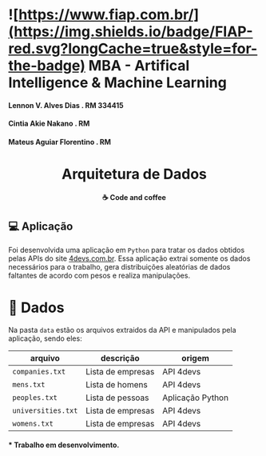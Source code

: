 # ![https://www.fiap.com.br/](https://img.shields.io/badge/FIAP-red.svg?longCache=true&style=for-the-badge) MBA - Artifical Intelligence & Machine Learning

#### Lennon V. Alves Dias . RM 334415
#### Cintia Akie Nakano . RM 
#### Mateus Aguiar Florentino . RM 

<h1 align="center">
    Arquitetura de Dados
</h1>

<h4 align="center">
    ☕ Code and coffee
</h4>

## 💻 Aplicação

Foi desenvolvida uma aplicação em `Python` para tratar os dados obtidos pelas APIs do site [4devs.com.br](https://www.4devs.com.br/).
Essa aplicação extrai somente os dados necessários para o trabalho, gera distribuições aleatórias de dados faltantes de acordo com pesos e realiza manipulações.

# 📂 Dados

Na pasta `data` estão os arquivos extraidos da API e manipulados pela aplicação, sendo eles:

| arquivo | descrição | origem |
|---|---| --- |
| `companies.txt` | Lista de empresas | API 4devs |
| `mens.txt` | Lista de homens | API 4devs |
| `peoples.txt` | Lista de pessoas | Aplicação Python |
| `universities.txt` | Lista de empresas | API 4devs |
| `womens.txt` | Lista de empresas | API 4devs |

#### * Trabalho em desenvolvimento.